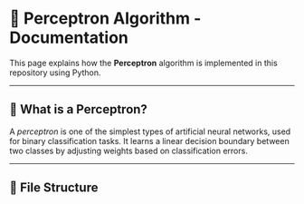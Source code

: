 # 🧠 Perceptron Algorithm - Documentation

This page explains how the **Perceptron** algorithm is implemented in this repository using Python.

---

## 🚀 What is a Perceptron?

A *perceptron* is one of the simplest types of artificial neural networks, used for binary classification tasks. It learns a linear decision boundary between two classes by adjusting weights based on classification errors.

---

## 📁 File Structure